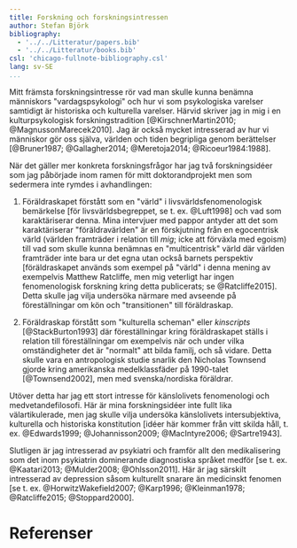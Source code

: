 ```yaml
---
title: Forskning och forskningsintressen
author: Stefan Björk
bibliography:
  - '../../Litteratur/papers.bib'
  - '../../Litteratur/books.bib'
csl: 'chicago-fullnote-bibliography.csl'
lang: sv-SE
...
```


Mitt främsta forskningsintresse rör vad man skulle kunna benämna människors "vardagspsykologi" och hur vi som psykologiska varelser samtidigt är historiska och kulturella varelser. Härvid skriver jag in mig i en kulturpsykologisk forskningstradition [@KirschnerMartin2010; @MagnussonMarecek2010]. Jag är också mycket intresserad av hur vi människor gör oss själva, världen och tiden begripliga genom berättelser [@Bruner1987; @Gallagher2014; @Meretoja2014; @Ricoeur1984:1988].

När det gäller mer konkreta forskningsfrågor har jag två forskningsidéer som jag påbörjade inom ramen för mitt doktorandprojekt men som sedermera inte rymdes i avhandlingen:

1. Föräldraskapet förstått som en "värld" i livsvärldsfenomenologisk bemärkelse [för livsvärldsbegreppet, se t. ex. @Luft1998] och vad som karaktäriserar denna. Mina intervjuer med pappor antyder att det som karaktäriserar "föräldravärlden" är en förskjutning från en egocentrisk värld (världen framträder i relation till *mig*; icke att förväxla med egoism) till vad som skulle kunna benämnas en "multicentrisk" värld där världen framträder inte bara ur det egna utan också barnets perspektiv [föräldraskapet används som exempel på "värld" i denna mening av exempelvis Matthew Ratcliffe, men mig veterligt har ingen fenomenologisk forskning kring detta publicerats; se @Ratcliffe2015]. Detta skulle jag vilja undersöka närmare med avseende på föreställningar om kön och "transitionen" till föräldraskap.

2. Föräldraskap förstått som "kulturella scheman" eller *kinscripts* [@StackBurton1993] där föreställningar kring föräldraskapet ställs i relation till föreställningar om exempelvis när och under vilka omständigheter det är "normalt" att bilda familj, och så vidare. Detta skulle vara en antropologisk studie snarlik den Nicholas Townsend gjorde kring amerikanska medelklassfäder på 1990-talet [@Townsend2002], men med svenska/nordiska föräldrar.

Utöver detta har jag ett stort intresse för känslolivets fenomenologi och medvetandefilosofi. Här är mina forskningsidéer inte fullt lika välartikulerade, men jag skulle vilja undersöka känslolivets intersubjektiva, kulturella och historiska konstitution [idéer här kommer från vitt skilda håll, t. ex. @Edwards1999; @Johannisson2009; @MacIntyre2006; @Sartre1943].

Slutligen är jag intresserad av psykiatri och framför allt den medikalisering som det inom psykiatrin dominerande diagnostiska språket medför [se t. ex. @Kaatari2013; @Mulder2008; @Ohlsson2011]. Här är jag särskilt intresserad av depression såsom kulturellt snarare än medicinskt fenomen [se t. ex. @HorwitzWakefield2007; @Karp1996; @Kleinman1978; @Ratcliffe2015; @Stoppard2000].

# Referenser
